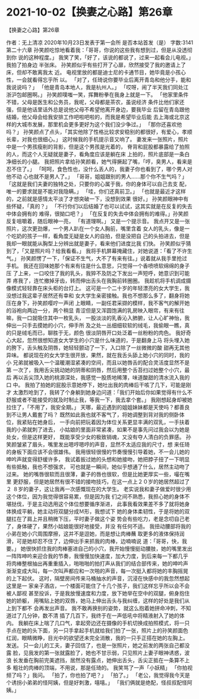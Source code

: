 # 2021-10-02【换妻之心路】第26章



【换妻之心路】第26章



作者：无上清凉 2020年10月23日发表于第一会所 是否本站首发（是） 字数:3141
第二十六章
孙笑颜吃惊地看着我：「哥哥，你说的这些我有想到过，但是从没透彻到你 说的这种程度。」
我笑了笑，「好了，该说的都说了，过来一起看会儿电视。」我拍了拍身边 半张床。
孙笑颜似乎有些打开了心扉，欣然接受了我的邀请上了床，但却不敢离我太 近。
电视里放的都是迪士尼的卡通节目，她毕竟是小孩心性，一会就看得忘乎所 以。
「对了，任琦说你要毕业后离开青岛和他分手，能和我说说吗？」
「他是青岛本地人，我是杭州人。」
「哎呀，闹了半天我们同处江浙沪包邮圈啊。」
孙笑颜噗嗤一笑，挥舞粉拳在我身上就是一下。
「他家里条件不错，父母是医生和公务员，我呢，父母都是茶农，虽说经济 条件比他们家还强，但是他话里话外总是说他父母不希望他离开身边，要我毕业 后留在青岛跟他结婚，他父母会给我安排工作吧啦吧啦的，而我是希望毕业后能 去上海或北京这样的大城市发展，那里机会更多更好为这个我们没少争过。」
「那你还喜欢他吗？」
孙笑颜点了点头，「其实他除了性格比较求安稳别的都很好，有爱心，孝顺 长辈，对我也很细心。」
这时候我的手机提示音又响了。
妻发来一张照片，照片中是一个男孩瘦削的背影，但是这个男孩是光着的， 脊背和屁股都暴露给了拍照的人，而这个人无疑就是妻子，看角度应该是躺在床 上拍的，照片底部是一条白净细长的小腿。
我把照片拿给孙笑颜看，她气得撅起了嘴，「哼，臭男人，看来是忍不住了。」
「呵呵，食色性也，没什么丢人的，我妻子你也看到了，哪个男人对他不动 心也就不是男人了。」
「哥哥，姐姐跟别的男人……那个你不生气吗？」
「这就是我们夫妻的独特之处，只要你的心属于我，你的身体可以自己去支 配，唯一的要求就是不能对我隐瞒。」
「哇，你们还真前卫。」
「也就是最近才这样的，之前就是感情太平淡了才想突破一下，没想到效果 很好。」
孙笑颜眼神中有些怀疑，「真的？」
「不行你们以后结婚了也可以试试，这其实就是在反复的失去中体会拥有的 难得，很拗口吧？」
「在反复的失去中体会拥有的难得。」孙笑颜反复咀嚼着，随后眼神一亮， 「有道理啊。」
又是一个提示音。
我点开又是一张照片，这次更劲爆，一个男人趴在一个女人胸前，嘴里含着 女人的乳头，像是一个吃奶的孩子一样，看角度无疑是女人的自拍，但是没把自 己的头拍进去，但是我却一眼就能从胸型上分辨出就是妻子，看来他们进度比我 们快。
孙笑颜似乎猜到了，「又是照片吗？给我看看。」
我将手机屏幕掩藏住，对她说道：「看了不许生气。」
孙笑颜愣了一下，「保证不生气，大不了有来有往。」说着就从我手里抢过 手机。
我还在回味她那个有来有往是什么意思，只觉得一个香喷喷软绵绵的身子压 了上来，一口咬住了我的乳头，我猝不及防之下发出一声短呼，她意识到可能弄 疼我了，连忙撤掉牙齿，转而伸出舌头在我胸前转圈圈。
我趁机将手机调成摄像模式轻轻靠在床头柜的台灯上。
这可是一个二十岁的年轻漂亮的女大学生，我没想过我这辈子居然还有幸和 女大学生亲密接触。我也不想那么多了，翻身将她压在身下，孙笑颜嘤咛一声闭 上眼睛，一副任君采撷的模样，我不客气的解开她的浴袍向两边一分，两个稍显 青涩但是又浑圆饱满的乳房映入眼帘，有来有往嘛，我一口就吸住其中一枚乳头， 一股淡淡的乳香沁入肺腑，让人心旷神怡，我伸出一只手去摸她的小穴，伸手所 及之处一丛细细软软的绒毛，我偷眼一瞧，真的只是绒毛而已，聊胜于无，颜色 很淡阴唇开口处泛着一丝粉粉的肉色。
我好奇心大起，忽然很想知道女大学生的小穴是什么味道的，于是翻身上马 将头埋入她的胯下，舌头触及阴唇，她轻轻颤动了一下，入口除了一丝微微的酸 甜再无其他异味。
都说现在的女大学生很开放，果然，就在我舌头舔上她小穴的同时，我的小 兄弟就被吸入一个温暖潮湿紧凑的空间，而且以她唇舌的配合灵活度显然不是第 一次了，我用舌尖挑动她的阴蒂和阴唇，然后用整个舌苔扫过她整个小穴，最后 再以舌尖顶入她的桃源深处，我感觉一股质地稀薄，味道酸甜的清水流入我的口 中。
我拍了拍她的屁股示意她停下，她吐出我的肉棒后干咳了几下，可能是刚才 太激烈呛到了，我转了个身躺到她身边问道：「我们开始后你如果觉得有什么不 舒服或者不能接受的就及时制止我，等我一下，我去拿个套。」
我刚想起身却被她拉住了，「不用了，我安全期。」
天哪，最近遇到的姐姐妹妹都是天使吗？都善良到不让男人戴套了吗？
既然如此我也就不客气了，将她调整到背对我的侧卧体位，我紧贴在她身后， 一手向前把玩着因为体位关系更显丰满的双乳，一手扶着我的小弟就刺了进去， 小姑娘的里面非常紧凑，如果不是事先问过我会以为她是处女，但是这样更好， 既能享受少女的极致销魂，又没有夺人清白的负罪感。
孙笑颜皱紧了眉头，嘴里发出嗯哼嗯哼的声音，显然不太适应我的尺寸，想 来任琦的身板下面应该不会很雄伟。
我用很轻很慢的节奏慢慢引导着她，不一会儿她的呻吟声就变得舒缓许多， 我试着扳过她的头想和她接吻，她把脖子扭了一下明显有些抵触，我也不想强求， 可也就是一瞬间，她似乎想通了什么，居然主动吻了过来。
她的嘴唇很软而且很薄，妻子的唇也很软，但是比她更厚实一些，嘬在嘴里 更舒服，但是她居然有很不错的接吻技巧，在这一点上２０岁的她居然超过了２ ８岁的妻子，这让我再一次感慨现在的大学生。
老实说我和妻子做爱时很少用这个体位，因为我觉得很容易累，但是因为我 们之间不熟悉，我担心她的身体不堪挞伐，于是主动选用这个体位想要循序渐进， 此事我看效果差不多了就将她身体换成平躺，她主动将双腿分成Ｍ形，我想试下 她的身体柔韧性，于是将她的双腿扛在了肩上并且稍微下压，平时妻子做这个姿 势会有些吃力，老是念叨自己老了，身体硬了，果然小姑娘能很好地接受，并没 有任何不适。
我扭动腰部将我的小弟在她小穴周围摩擦，这并不是逗她，而是想让肉棒蘸 取更多的液体保持润滑，可是她却忍不住了，边伸出手来抓我的肉棒，边喃喃说 道：「哥哥，快，我要。」
她很快抓住我的肉棒塞进自己的小穴，我开始慢慢挺动腰肢，她的嘴里发出 一阵阵呻吟来迎合我的节奏，我慢慢加快速度，加大力度，到后来每一下都几乎 将肉棒整根抽出再重重插入，啪啪啪的拍打声从我们的结合部传来，她的呻吟声 渐渐变成大叫，每一次叫声都应和一次啪的声音，每一次挺入都将她的丰胸摇晃 的上下起伏。
这时，隔壁房间传来马桶抽水的声音，沉浸在快感中的我忽然想起这里是一 家亲子酒店，一个楼面可能住了十几个孩子，我们这样忘乎所以会不会被人鄙视 甚至投诉，于是我放慢速度和力度，放下她举在空中的双腿，俯身抱住她的娇躯， 用嘴贴上她的双唇，她马上伸出舌头与我纠缠，这样的好处是我们从上到下都不 会再发出声音。
我不敢再换别的姿势，就这么抱着她拼命冲刺，不知道过了几分钟，数不清 插了几百下，我终于在一声低吼中将精液射入了她的体内。
我躺在床上喘了几口气，拿起旁边还在摄像的手机切换成拍照模式，将一只 手点在她的头下面，另一只手拿起手机就给我们拍了一张，照片上的孙笑颜面色 红润，眼睛微睁，目光中的欲望还未完全消散，我的一只手正搭在她的左胸上。
发送。
只一会儿的工夫，妻子回信了，也是一张照片，她之前发的两张自己都没露 脸，见我发的第一张就露脸了，她也不甘示弱，只见照片上妻子眼神诱惑，波浪 长发垂在胸前完美遮挡，居然没有露点，她伸出舌头，舌尖正抵在一条算不上多 粗壮的肉棒的顶端，不用说，那是任琦的。
我笑骂了一声「小妖精」
「你拍视频了吗？」我问。
「拍了，你也拍了吧？」
「拍了。」
「老公，我觉得我今天是个诱拐小弟弟的怪阿姨，但是好刺激，嘻嘻。」
「我们俩就是绝配，怪叔叔配怪阿姨。」



